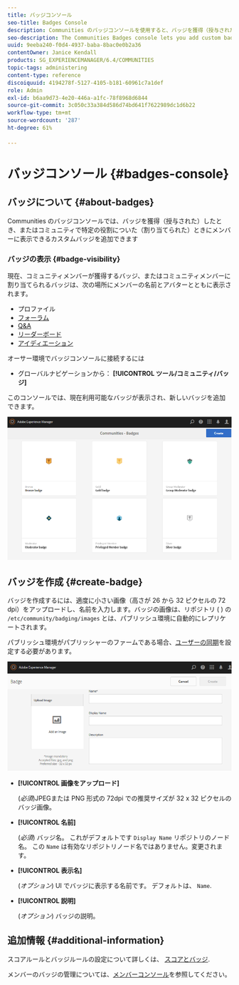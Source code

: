 ```yaml
---
title: バッジコンソール
seo-title: Badges Console
description: Communities のバッジコンソールを使用すると、バッジを獲得（授与された）したとき、またはコミュニティで特定の役割についた（割り当てられた）ときにメンバーに表示できるカスタムバッジを追加できます
seo-description: The Communities Badges console lets you add custom badges that can be displayed for members when earned (awarded) or when they take on a specific role in the community (assigned)
uuid: 9eeba240-f0d4-4937-baba-8bac0e0b2a36
contentOwner: Janice Kendall
products: SG_EXPERIENCEMANAGER/6.4/COMMUNITIES
topic-tags: administering
content-type: reference
discoiquuid: 4194278f-5127-4105-b181-60961c7a1def
role: Admin
exl-id: b6aa9d73-4e20-446a-a1fc-78f8968d6844
source-git-commit: 3c050c33a384d586d74bd641f7622989dc1d6b22
workflow-type: tm+mt
source-wordcount: '287'
ht-degree: 61%

---
```


# バッジコンソール {#badges-console}

## バッジについて {#about-badges}

Communities のバッジコンソールでは、バッジを獲得（授与された）したとき、またはコミュニティで特定の役割についた（割り当てられた）ときにメンバーに表示できるカスタムバッジを追加できます

### バッジの表示 {#badge-visibility}

現在、コミュニティメンバーが獲得するバッジ、またはコミュニティメンバーに割り当てられるバッジは、次の場所にメンバーの名前とアバターとともに表示されます。

* プロファイル
* [フォーラム](forum.md)
* [Q&amp;A](working-with-qna.md)
* [リーダーボード](enabling-leaderboard.md)
* [アイディエーション](ideation-feature.md)

オーサー環境でバッジコンソールに接続するには

* グローバルナビゲーションから： **[!UICONTROL ツール/コミュニティ/バッジ]**

このコンソールでは、現在利用可能なバッジが表示され、新しいバッジを追加できます。

![chlimage_1-242](assets/chlimage_1-242.png)

## バッジを作成 {#create-badge}

バッジを作成するには、適度に小さい画像（高さが 26 から 32 ピクセルの 72 dpi）をアップロードし、名前を入力します。バッジの画像は、リポジトリ ( ) の `/etc/community/badging/images` とは、パブリッシュ環境に自動的にレプリケートされます。

パブリッシュ環境がパブリッシャーのファームである場合、[ユーザーの同期](sync.md)を設定する必要があります。

![chlimage_1-243](assets/chlimage_1-243.png)

* **[!UICONTROL 画像をアップロード]**

   (*必須*)JPEGまたは PNG 形式の 72dpi での推奨サイズが 32 x 32 ピクセルのバッジ画像。

* **[!UICONTROL 名前]**

   (*必須*) バッジ名。 これがデフォルトです `Display Name` リポジトリのノード名。 この `Name` は有効なリポジトリノード名ではありません。変更されます。

* **[!UICONTROL 表示名]**

   (*オプション*) UI でバッジに表示する名前です。 デフォルトは、 `Name`.

* **[!UICONTROL 説明]**

   (*オプション*) バッジの説明。

## 追加情報 {#additional-information}

スコアルールとバッジルールの設定について詳しくは、 [スコアとバッジ](implementing-scoring.md).

メンバーのバッジの管理については、[メンバーコンソール](members.md)を参照してください。
